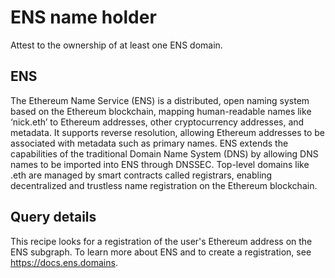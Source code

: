 # ENS name holder

Attest to the ownership of at least one ENS domain.

## ENS

The Ethereum Name Service (ENS) is a distributed, open naming system based on the Ethereum blockchain, mapping human-readable names like ‘nick.eth’ to Ethereum addresses, other cryptocurrency addresses, and metadata. It supports reverse resolution, allowing Ethereum addresses to be associated with metadata such as primary names. ENS extends the capabilities of the traditional Domain Name System (DNS) by allowing DNS names to be imported into ENS through DNSSEC. Top-level domains like .eth are managed by smart contracts called registrars, enabling decentralized and trustless name registration on the Ethereum blockchain.

## Query details

This recipe looks for a registration of the user's Ethereum address on the ENS subgraph. To learn more about ENS and to create a registration, see https://docs.ens.domains.